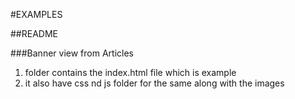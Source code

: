#EXAMPLES

##README

###Banner view from Articles
1. folder contains the index.html file which is example
2. it also have css nd js folder for the same along with the images


